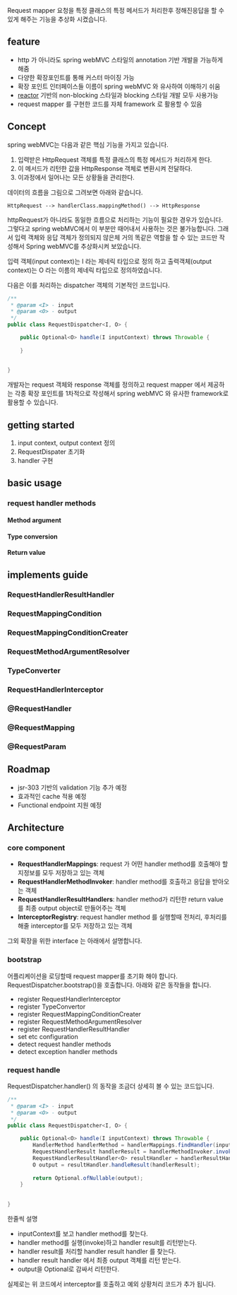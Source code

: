 Request mapper
요청을 특정 클래스의 특정 메서드가 처리한후 정해진응답을 할 수 있게 해주는 기능을 추상화 시켰습니다.


## feature
* http 가 아니라도 spring webMVC 스타일의 annotation 기반 개발을 가능하게 해줌
* 다양한 확장포인트를 통해 커스터 마이징 가능
* 확장 포인트 인터페이스들 이름이 spring webMVC 와 유사하여 이해하기 쉬움
* [reactor](https://projectreactor.io) 기반의 non-blocking 스타일과 blocking 스타일 개발 모두 사용가능
* request mapper 를 구현한 코드를 자체 framework 로 활용할 수 있음


## Concept
spring webMVC는 다음과 같은 핵심 기능을 가지고 있습니다.

1. 입력받은 HttpRequest 객체를 특정 클래스의 특정 메서드가 처리하게 한다.
2. 이 메서드가 리턴한 값을 HttpResponse 객체로 변환시켜 전달하다.
3. 이과정에서 일어나는 모든 상황들을 관리한다.

데이터의 흐름을 그림으로 그려보면 아래와 같습니다.

```
HttpRequest --> handlerClass.mappingMethod() --> HttpResponse
```

httpRequest가 아니라도 동일한 흐름으로 처리하는 기능이 필요한 경우가 있습니다. 그렇다고 spring webMVC에서 이 부분만
때어내서 사용하는 것은 불가능합니다. 그래서 입력 객체와 응답 객체가 정의되지 않은체 거의 똑같은 역할을 할 수 있는 코드만
작성해서 Spring webMVC를 추상화시켜 보았습니다.

입력 객체(input context)는 I 라는 제네릭 타입으로 정의 하고 출력객체(output context)는 O 라는 이름의 제네릭 타입으로 정의하였습니다.

다음은 이를 처리하는 dispatcher 객체의 기본적인 코드입니다.

```java
/**
 * @param <I> - input
 * @param <O> - output
 */
public class RequestDispatcher<I, O> {

    public Optional<O> handle(I inputContext) throws Throwable {
        
    }
    
    
}
```
개발자는 request 객체와 response 객체를 정의하고 request mapper 에서 제공하는 각종 확장 포인트를 1차적으로 작성해서
spring webMVC 와 유사한 framework로 활용할 수 있습니다.


## getting started

1. input context, output context 정의
2. RequestDispater 초기화
3. handler 구현


## basic usage

### request handler methods


#### Method argument

#### Type conversion

#### Return value






## implements guide


### RequestHandlerResultHandler

### RequestMappingCondition

### RequestMappingConditionCreater

### RequestMethodArgumentResolver

### TypeConverter

### RequestHandlerInterceptor

### @RequestHandler

### @RequestMapping

### @RequestParam






## Roadmap
* jsr-303 기반의 validation 기능 추가 예정
* 효과적인 cache 적용 예정
* Functional endpoint 지원 예정





## Architecture

### core component

 * **RequestHandlerMappings**: request 가 어떤  handler method를 호출해야 할지정보를 모두 저장하고 있는 객체
 * **RequestHandlerMethodInvoker**: handler method를 호출하고 응답을 받아오는 객체
 * **RequestHandlerResultHandlers**: handler method가 리턴한 return value 를 최종 output object로 만들어주는 객체
 * **InterceptorRegistry**: request handler method 를 실행할때 전처리, 후처리를 해줄 interceptor를 모두 저장하고 있는 객체
 
 그외 확장을 위한 interface 는 아래에서 설명합니다.

### bootstrap
어플리케이션을 로딩할때 request mapper를 초기화 해야 합니다. RequestDispatcher.bootstrap()을 호출합니다. 아래와 같은 동작들을 합니다.
 * register RequestHandlerInterceptor
 * register TypeConvertor
 * register RequestMappingConditionCreater
 * register RequestMethodArgumentResolver
 * register RequestHandlerResultHandler
 * set etc configuration
 * detect request handler methods
 * detect exception handler methods
 

### request handle
RequestDispatcher.handler() 의 동작을 조금더 상세히 볼 수 있는 코드입니다.
```java
/**
 * @param <I> - input
 * @param <O> - output
 */
public class RequestDispatcher<I, O> {

    public Optional<O> handle(I inputContext) throws Throwable {
        HandlerMethod handlerMethod = handlerMappings.findHandler(inputContext);
        RequestHandlerResult handlerResult = handlerMethodInvoker.invoke(inputContext, handlerMethod);
        RequestHandlerResultHandler<O> resultHandler = handlerResultHandlers.findResultHandler(handlerResult);
        O output = resultHandler.handleResult(handlerResult);
        
        return Optional.ofNullable(output);
    }
    
    
}
```
한줄씩 설명
 * inputContext를 보고 handler method를 찾는다.
 * handler method를 실행(invoke)하고 handler result를 리턴받는다.
 * handler result를 처리할 handler result handler 를 찾는다.
 * handler result handler 에서 최종 output 객체를 리턴 받는다.
 * output을 Optional로 감싸서 리턴한다.

실제로는 위 코드에서 interceptor를 호출하고 예외 상황처리 코드가 추가 됩니다.
